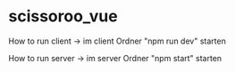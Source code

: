 # scissoroo_vue

How to run client
-> im client Ordner "npm run dev" starten

How to run server
-> im server Ordner "npm start" starten
